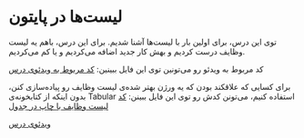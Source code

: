 # لیست‌ها در پایتون

توی این درس، برای اولین بار با لیست‌ها آشنا شدیم. برای این درس، باهم یه لیست وظایف درست کردیم و بهش کار جدید اضافه می‌کردیم و یا کم می‌کردیم. 

کد مربوط به ویدئو رو می‌تونین توی این فایل ببینین:
[کد مربوط به ویدئوی درس](Lists_in_Python.ipynb)

برای کسایی که علاقکند بودن که یه ورژن بهتر شده‌ی لیست وظایف رو پیاده‌سازی کنن، بدون اینکه از کتابخونه‌ی Tabular استفاده کنیم، می‌تونن کدش رو توی این فایل ببینن:
[کد لیست وظایف با چاپ در جدول](Lists_in_Python_improved.ipynb)


[ویدئوی درس](https://www.youtube.com/watch?v=9ogWYWH9fOo)
